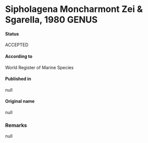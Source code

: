Sipholagena Moncharmont Zei & Sgarella, 1980 GENUS
=======

#### Status
ACCEPTED

#### According to
World Register of Marine Species

#### Published in
null

#### Original name
null

### Remarks
null